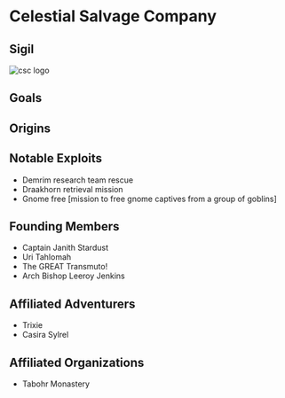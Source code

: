 <!-- TITLE: Celestial Salvage Company -->
<!-- SUBTITLE: A group of intrepid souls brought together in the spirit of larceny. -->

# Celestial Salvage Company
## Sigil
![csc logo](https://i.imgur.com/hbBTqDe.png)

## Goals

## Origins

## Notable Exploits
* Demrim research team rescue
* Draakhorn retrieval mission
* Gnome free [mission to free gnome captives from a group of goblins]

## Founding Members
* Captain Janith Stardust
* Uri Tahlomah
* The GREAT Transmuto!
* Arch Bishop Leeroy Jenkins

## Affiliated Adventurers
* Trixie
* Casira Sylrel

## Affiliated Organizations
* Tabohr Monastery